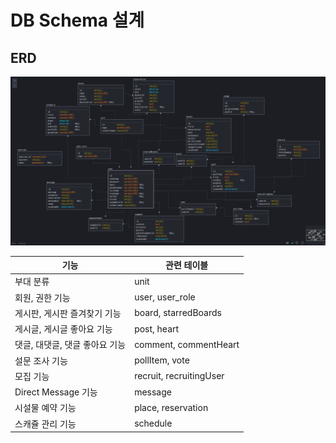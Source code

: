 # DB Schema 설계

## ERD
![physical_schema](./erd.png "physical schema")


|기능|관련 테이블|
|--------|---|
|부대 분류|unit|
|회원, 권한 기능|user, user_role|
|게시판, 게시판 즐겨찾기 기능|board, starredBoards|
|게시글, 게시글 좋아요 기능|post, heart|
|댓글, 대댓글, 댓글 좋아요 기능|comment, commentHeart|
|설문 조사 기능|pollItem, vote|
|모집 기능|recruit, recruitingUser|
|Direct Message 기능|message|
|시설물 예약 기능|place, reservation|
|스캐쥴 관리 기능|schedule|
